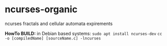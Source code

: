 # ncurses-organic
ncurses fractals and cellular automata expirements

**HowTo BUILD:**
in Debian based systems: `sudo apt install ncurses-dev`
`cc -o [compiledName] [sourceName.c] -lncurses`
